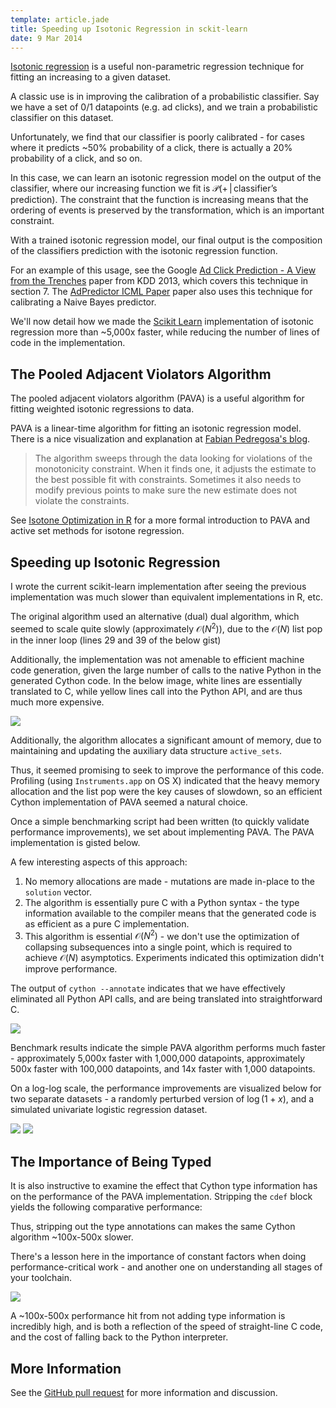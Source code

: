 ```yaml
---
template: article.jade
title: Speeding up Isotonic Regression in sckit-learn
date: 9 Mar 2014
---
```


[Isotonic regression][]  is a useful non-parametric regression
technique for fitting an increasing to a given dataset.

A classic use is in improving the calibration of a probabilistic
classifier.  Say we have a set of 0/1 datapoints (e.g. ad clicks), and
we train a probabilistic classifier on this dataset.  

Unfortunately, we find that our classifier is poorly calibrated - for
cases where it predicts ~50% probability of a click, there is actually
a 20% probability of a click, and so on.

In this case, we can learn an isotonic regression model on the output
of the classifier, where our increasing function we fit is $\mathcal{P}(+ \, | \, 
\text{classifier's prediction})$.  The constraint that the function is
increasing means that the ordering of events is preserved by the
transformation, which is an important constraint.

With a trained isotonic regression model, our final output is the
composition of the classifiers prediction with the isotonic regression
function.

For an example of this usage, see the Google
[Ad Click Prediction - A View from the Trenches][adclickprediction]
paper from KDD 2013, which covers this technique in section 7. The
[AdPredictor ICML Paper][adpredictor] paper also uses this technique
for calibrating a Naive Bayes predictor.

[adpredictor]: http://research.microsoft.com/pubs/122779/AdPredictor%20ICML%202010%20-%20final.pdf

We'll now detail how we made the [Scikit Learn][] implementation of
isotonic regression more than ~5,000x faster, while reducing the
number of lines of code in the implementation.

[Scikit Learn]: http://scikit-learn.org/

## The Pooled Adjacent Violators Algorithm ##

The pooled adjacent violators algorithm (PAVA) is a useful algorithm
for fitting weighted isotonic regressions to data.

PAVA is a linear-time algorithm for fitting an isotonic regression
model. There is a nice visualization and explanation at
[Fabian Pedregosa's blog][fpblog].


> The algorithm sweeps through the data looking for violations of the
> monotonicity constraint. When it finds one, it adjusts the estimate to
> the best possible fit with constraints. Sometimes it also needs to
> modify previous points to make sure the new estimate does not violate
> the constraints.

See [Isotone Optimization in R][] for a more
formal introduction to PAVA and active set methods for isotone regression.

[Isotone Optimization in R]: http://www.jstatsoft.org/v32/i05/paper

## Speeding up Isotonic Regression ##

I wrote the current scikit-learn implementation after seeing the
previous implementation was much slower than equivalent
implementations in R, etc.

The original algorithm used an alternative (dual) dual algorithm,
which seemed to scale quite slowly (approximately $\mathcal{O}(N^2)$),
due to the $\mathcal{O}(N)$ list pop in the inner loop (lines 29 and
39 of the below gist)

<script src="https://gist.github.com/ajtulloch/9447845.js"></script>

Additionally, the implementation was not amenable to efficient machine
code generation, given the large number of calls to the native Python
in the generated Cython code.  In the below image, white lines are
essentially translated to C, while yellow lines call into the Python
API, and are thus much more expensive.

![](https://f.cloud.github.com/assets/1121581/2368135/c715541e-a797-11e3-818e-286982071d96.png)

Additionally, the algorithm allocates a significant amount of memory,
due to maintaining and updating the auxiliary data structure
`active_sets`.

Thus, it seemed promising to seek to improve the performance of this
code. Profiling (using `Instruments.app` on OS X) indicated that the
heavy memory allocation and the list pop were the key causes of
slowdown, so an efficient Cython implementation of PAVA seemed a
natural choice.

Once a simple benchmarking script had been written (to quickly
validate performance improvements), we set about implementing PAVA.
The PAVA implementation is gisted below.

<script src="https://gist.github.com/ajtulloch/9447957.js"></script>

A few interesting aspects of this approach:

1. No memory allocations are made - mutations are made in-place to the
`solution` vector.
2. The algorithm is essentially pure C with a Python syntax - the type
information available to the compiler means that the generated code is
as efficient as a pure C implementation.
3. This algorithm is essential $\mathcal{O}(N^2)$ - we don't use the
optimization of collapsing subsequences into a single point, which is
required to achieve $\mathcal{O}(N)$ asymptotics.  Experiments
indicated this optimization didn't improve performance.

The output of `cython --annotate` indicates that we have effectively
eliminated all Python API calls, and are being translated into
straightforward C.

![](https://f.cloud.github.com/assets/1121581/2368157/97ba2770-a798-11e3-8bbb-9693a0f62ffa.png)

Benchmark results indicate the simple PAVA algorithm performs much
faster - approximately 5,000x faster with 1,000,000 datapoints,
approximately 500x faster with 100,000 datapoints, and 14x faster with
1,000 datapoints.

On a log-log scale, the performance improvements are visualized below
for two separate datasets - a randomly perturbed version of $\log(1 +
x)$, and a simulated univariate logistic regression dataset.

![](https://f.cloud.github.com/assets/1121581/2368112/bb6135a8-a796-11e3-8168-727abed7ec24.png)
![](https://f.cloud.github.com/assets/1121581/2368113/bb7482f2-a796-11e3-8b3d-aeafa802a717.png)

## The Importance of Being Typed ##

It is also instructive to examine the effect that Cython type
information has on the performance of the PAVA implementation.
Stripping the `cdef` block yields the following comparative
performance:

Thus, stripping out the type annotations can makes the same Cython algorithm
~100x-500x slower.

There's a lesson here in the importance of constant factors when doing
performance-critical work - and another one on understanding all
stages of your toolchain.

![](https://f.cloud.github.com/assets/1121581/2368114/bb76e7f4-a796-11e3-8adf-ed59295b4026.png)

A ~100x-500x performance hit from not adding type information is
incredibly high, and is both a reflection of the speed of
straight-line C code, and the cost of falling back to the Python interpreter.

## More Information ##

See the [GitHub pull request][] for more information and discussion.

[GitHub pull request]: https://github.com/scikit-learn/scikit-learn/pull/2944
[fpblog]: http://fa.bianp.net/blog/2013/isotonic-regression/
[adclickprediction]: http://static.googleusercontent.com/media/research.google.com/en//pubs/archive/41159.pdf
[Isotonic regression]: http://en.wikipedia.org/wiki/Isotonic_regression
